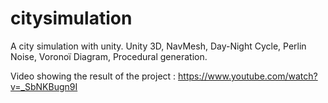 # citysimulation

A city simulation with unity. Unity 3D, NavMesh, Day-Night Cycle, Perlin Noise, Voronoï Diagram, Procedural generation.

Video showing the result of the project : https://www.youtube.com/watch?v=_SbNKBugn9I

